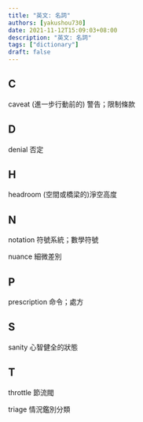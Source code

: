 ```yaml
---
title: "英文: 名詞"
authors: [yakushou730]
date: 2021-11-12T15:09:03+08:00
description: "英文: 名詞"
tags: ["dictionary"]
draft: false
---
```


## C
caveat (進一步行動前的) 警告；限制條款

## D
denial 否定

## H
headroom (空間或橋梁的)淨空高度

## N
notation 符號系統；數學符號

nuance 細微差別

## P
prescription 命令；處方

## S
sanity 心智健全的狀態

## T
throttle 節流閥

triage 情況鑑別分類
